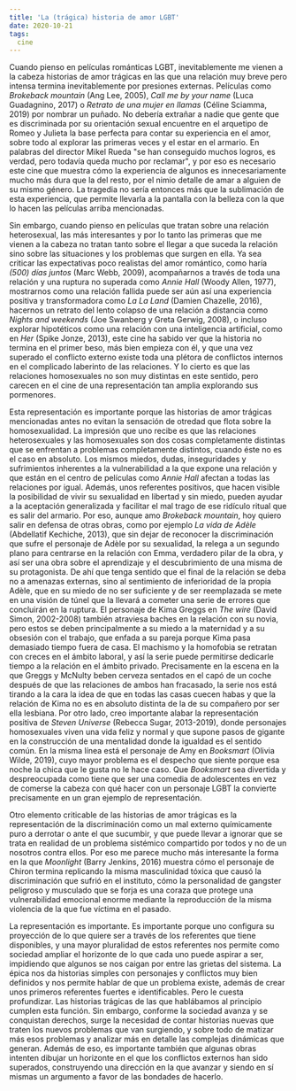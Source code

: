 ```yaml
---
title: 'La (trágica) historia de amor LGBT'
date: 2020-10-21
tags:
  cine
---
```

Cuando pienso en películas románticas LGBT, inevitablemente me vienen a la cabeza historias de amor trágicas en las que una relación muy breve pero intensa termina inevitablemente por presiones externas. Películas como *Brokeback mountain* (Ang Lee, 2005), *Call me by your name* (Luca Guadagnino, 2017) o *Retrato de una mujer en llamas* (Céline Sciamma, 2019) por nombrar un puñado. No debería extrañar a nadie que gente que es discriminada por su orientación sexual encuentre en el arquetipo de Romeo y Julieta la base perfecta para contar su experiencia en el amor, sobre todo al explorar las primeras veces y el estar en el armario. En palabras del director Mikel Rueda "se han conseguido muchos logros, es verdad, pero todavía queda mucho por reclamar", y por eso es necesario este cine que muestra cómo la experiencia de algunos es innecesariamente mucho más dura que la del resto, por el nimio detalle de amar a alguien de su mismo género. La tragedia no sería entonces más que la sublimación de esta experiencia, que permite llevarla a la pantalla con la belleza con la que lo hacen las películas arriba mencionadas.

Sin embargo, cuando pienso en películas que tratan sobre una relación heterosexual, las más interesantes y por lo tanto las primeras que me vienen a la cabeza no tratan tanto sobre el llegar a que suceda la relación sino sobre las situaciones y los problemas que surgen en ella. Ya sea criticar las expectativas poco realistas del amor romántico, como haría *(500) días juntos* (Marc Webb, 2009), acompañarnos a través de toda una relación y una ruptura no superada como *Annie Hall* (Woody Allen, 1977), mostrarnos como una relación fallida puede ser aún así una experiencia positiva y transformadora como *La La Land* (Damien Chazelle, 2016), hacernos un retrato del lento colapso de una relación a distancia como *Nights and weekends* (Joe Swanberg y Greta Gerwig, 2008), o incluso explorar hipotéticos como una relación con una inteligencia artificial, como en *Her* (Spike Jonze, 2013), este cine ha sabido ver que la historia no termina en el primer beso, más bien empieza con él, y que una vez superado el conflicto externo existe toda una plétora de conflictos internos en el complicado laberinto de las relaciones. Y lo cierto es que las relaciones homosexuales no son muy distintas en este sentido, pero carecen en el cine de una representación tan amplia explorando sus pormenores.

Esta representación es importante porque las historias de amor trágicas mencionadas antes no evitan la sensación de otredad que flota sobre la homosexualidad. La impresión que uno recibe es que las relaciones heterosexuales y las homosexuales son dos cosas completamente distintas que se enfrentan a problemas completamente distintos, cuando éste no es el caso en absoluto. Los mismos miedos, dudas, inseguridades y sufrimientos inherentes a la vulnerabilidad a la que expone una relación y que están en el centro de películas como *Annie Hall* afectan a todas las relaciones por igual. Además, unos referentes positivos, que hacen visible la posibilidad de vivir su sexualidad en libertad y sin miedo, pueden ayudar a la aceptación generalizada y facilitar el mal trago de ese ridículo ritual que es salir del armario. Por eso, aunque amo *Brokeback mountain*, hoy quiero salir en defensa de otras obras, como por ejemplo *La vida de Adèle* (Abdellatif Kechiche, 2013), que sin dejar de reconocer la discriminación que sufre el personaje de Adèle por su sexualidad, la relega a un segundo plano para centrarse en la relación con Emma, verdadero pilar de la obra, y así ser una obra sobre el aprendizaje y el descubrimiento de una misma de su protagonista. De ahí que tenga sentido que el final de la relación se deba no a amenazas externas, sino al sentimiento de inferioridad de la propia Adèle, que en su miedo de no ser suficiente y de ser reemplazada se mete en una visión de túnel que la llevará a cometer una serie de errores que concluirán en la ruptura. El personaje de Kima Greggs en *The wire* (David Simon, 2002-2008) también atraviesa baches en la relación con su novia, pero estos se deben principalmente a su miedo a la maternidad y a su obsesión con el trabajo, que enfada a su pareja porque Kima pasa demasiado tiempo fuera de casa. El machismo y la homofobia se retratan con creces en el ámbito laboral, y así la serie puede permitirse dedicarle tiempo a la relación en el ámbito privado. Precisamente en la escena en la que Greggs y McNulty beben cerveza sentados en el capó de un coche después de que las relaciones de ambos han fracasado, la serie nos está tirando a la cara la idea de que en todas las casas cuecen habas y que la relación de Kima no es en absoluto distinta de la de su compañero por ser ella lesbiana. Por otro lado, creo importante alabar la representación positiva de *Steven Universe* (Rebecca Sugar, 2013-2019), donde personajes homosexuales viven una vida feliz y normal y que supone pasos de gigante en la construcción de una mentalidad donde la igualdad es el sentido común. En la misma línea está el personaje de Amy en *Booksmart* (Olivia Wilde, 2019), cuyo mayor problema es el despecho que siente porque esa noche la chica que le gusta no le hace caso. Que *Booksmart* sea divertida y despreocupada como tiene que ser una comedia de adolescentes en vez de comerse la cabeza con qué hacer con un personaje LGBT la convierte precisamente en un gran ejemplo de representación.

Otro elemento criticable de las historias de amor trágicas es la representación de la discriminación como un mal externo químicamente puro a derrotar o ante el que sucumbir, y que puede llevar a ignorar que se trata en realidad de un problema sistémico compartido por todos y no de un nosotros contra ellos. Por eso me parece mucho más interesante la forma en la que *Moonlight* (Barry Jenkins, 2016) muestra cómo el personaje de Chiron termina replicando la misma masculinidad tóxica que causó la discriminación que sufrió en el instituto, cómo la personalidad de gangster peligroso y musculado que se forja es una coraza que protege una vulnerabilidad emocional enorme mediante la reproducción de la misma violencia de la que fue víctima en el pasado.

La representación es importante. Es importante porque uno configura su proyección de lo que quiere ser a través de los referentes que tiene disponibles, y una mayor pluralidad de estos referentes nos permite como sociedad ampliar el horizonte de lo que cada uno puede aspirar a ser, impidiendo que algunos se nos caigan por entre las grietas del sistema. La épica nos da historias simples con personajes y conflictos muy bien definidos y nos permite hablar de que un problema existe, además de crear unos primeros referentes fuertes e identificables. Pero le cuesta profundizar. Las historias trágicas de las que hablábamos al principio cumplen esta función. Sin embargo, conforme la sociedad avanza y se conquistan derechos, surge la necesidad de contar historias nuevas que traten los nuevos problemas que van surgiendo, y sobre todo de matizar más esos problemas y analizar más en detalle las complejas dinámicas que generan. Además de eso, es importante también que algunas obras intenten dibujar un horizonte en el que los conflictos externos han sido superados, construyendo una dirección en la que avanzar y siendo en sí mismas un argumento a favor de las bondades de hacerlo.
